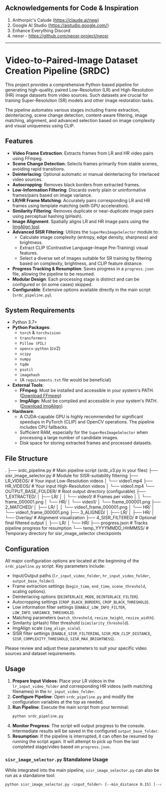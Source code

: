 ## Acknowledgements for Code & Inspiration
1. Anthorpic's Calude (https://claude.ai/new)
2. Google AI Studio (https://aistudio.google.com/)
3. Enhance Everything Discord
4. neosr - https://github.com/neosr-project/neosr

-------------------------------

# Video-to-Paired-Image Dataset Creation Pipeline (SRDC)

This project provides a comprehensive Python-based pipeline for generating high-quality, paired Low-Resolution (LR) and High-Resolution (HR) image datasets from video sources. Such datasets are crucial for training Super-Resolution (SR) models and other image restoration tasks.

The pipeline automates various stages including frame extraction, deinterlacing, scene change detection, content-aware filtering, image matching, alignment, and advanced selection based on image complexity and visual uniqueness using CLIP.

## Features

*   **Video Frame Extraction**: Extracts frames from LR and HR video pairs using FFmpeg.
*   **Scene Change Detection**: Selects frames primarily from stable scenes, avoiding rapid transitions.
*   **Deinterlacing**: Optional automatic or manual deinterlacing for interlaced video sources.
*   **Autocropping**: Removes black borders from extracted frames.
*   **Low-Information Filtering**: Discards overly plain or uninformative frames/pairs based on image variance.
*   **LR/HR Frame Matching**: Accurately pairs corresponding LR and HR frames using template matching (with GPU acceleration).
*   **Similarity Filtering**: Removes duplicate or near-duplicate image pairs using perceptual hashing (pHash).
*   **Image Alignment**: Spatially aligns LR and HR image pairs using the [ImgAlign tool](https://github.com/NicholasGU/ImgAlign).
*   **Advanced SISR Filtering**: Utilizes the `SuperResImageSelector` module to:
    *   Calculate image complexity (entropy, edge density, sharpness) and brightness.
    *   Extract CLIP (Contrastive Language-Image Pre-Training) visual features.
    *   Select a diverse set of images suitable for SR training by filtering based on complexity, brightness, and CLIP feature distance.
*   **Progress Tracking & Resumption**: Saves progress in a `progress.json` file, allowing the pipeline to be resumed.
*   **Modular Design**: Each processing stage is distinct and can be configured or (in some cases) skipped.
*   **Configurable**: Extensive options available directly in the main script (`srdc_pipeline.py`).

## System Requirements

*   Python 3.7+
*   **Python Packages**:
    *   `torch` & `torchvision`
    *   `transformers`
    *   `Pillow (PIL)`
    *   `opencv-python` (cv2)
    *   `scipy`
    *   `numpy`
    *   `tqdm`
    *   `psutil`
    *   `imagehash`
    *   (A `requirements.txt` file would be beneficial)
*   **External Tools**:
    *   **FFmpeg**: Must be installed and accessible in your system's PATH. ([Download FFmpeg](https://ffmpeg.org/download.html))
    *   **ImgAlign**: Must be compiled and accessible in your system's PATH. ([Download ImgAlign](https://github.com/NicholasGU/ImgAlign))
*   **Hardware**:
    *   A CUDA-capable GPU is highly recommended for significant speedups in PyTorch (CLIP) and OpenCV operations. The pipeline includes CPU fallbacks.
    *   Sufficient RAM, especially for the `SuperResImageSelector` when processing a large number of candidate images.
    *   Disk space for storing extracted frames and processed datasets.

## File Structure
.
├── srdc_pipeline.py # Main pipeline script (srdc_v3.py in your files)
├── sisr_image_selector.py # Module for SISR-suitability filtering
├── LR_VIDEOS/ # Your input Low-Resolution videos
│ └── video1.mp4
├── HR_VIDEOS/ # Your input High-Resolution videos
│ └── video1.mp4
└── OUTPUT_BASE_FOLDER/ # Root output directory (configurable)
├── 1_EXTRACTED/
│ ├── LR/
│ │ └── video1/ # Frames per video
│ │ └── frame_000001.png
│ └── HR/
│ └── video1/
│ └── frame_000001.png
├── 2_MATCHED/
│ ├── LR/
│ │ └── video1_frame_000001.png
│ └── HR/
│ └── video1_frame_000001.png
├── 3_ALIGNED/
│ ├── LR/
│ ├── HR/
│ └── Overlay/ # Alignment visualization
├── 4_SISR_FILTERED/ # Optional final filtered output
│ ├── LR/
│ └── HR/
├── progress.json # Tracks pipeline progress for resumption
└── temp_YYYYMMDD_HHMMSS/ # Temporary directory for sisr_image_selector checkpoints


## Configuration

All major configuration options are located at the beginning of the `srdc_pipeline.py` script. Key parameters include:

*   Input/Output paths (`lr_input_video_folder`, `hr_input_video_folder`, `output_base_folder`).
*   Frame extraction settings (`begin_time`, `end_time`, `scene_threshold`, scaling options).
*   Deinterlacing options (`DEINTERLACE_MODE`, `DEINTERLACE_FILTER`).
*   Autocropping settings (`CROP_BLACK_BORDERS`, `CROP_BLACK_THRESHOLD`).
*   Low information filter settings (`ENABLE_LOW_INFO_FILTER`, `LOW_INFO_VARIANCE_THRESHOLD`).
*   Matching parameters (`match_threshold`, `resize_height`, `resize_width`).
*   Similarity (pHash) filter threshold (`similarity_threshold`).
*   ImgAlign scale (`img_align_scale`).
*   SISR filter settings (`ENABLE_SISR_FILTERING`, `SISR_MIN_CLIP_DISTANCE`, `SISR_COMPLEXITY_THRESHOLD`, `SISR_MAX_BRIGHTNESS`).

Please review and adjust these parameters to suit your specific video sources and dataset requirements.

## Usage

1.  **Prepare Input Videos**: Place your LR videos in the `lr_input_video_folder` and corresponding HR videos (with matching filenames) in the `hr_input_video_folder`.
2.  **Configure Pipeline**: Open `srdc_pipeline.py` and modify the configuration variables at the top as needed.
3.  **Run Pipeline**: Execute the main script from your terminal:
    ```bash
    python srdc_pipeline.py
    ```
4.  **Monitor Progress**: The script will output progress to the console. Intermediate results will be saved in the configured `output_base_folder`.
5.  **Resumption**: If the pipeline is interrupted, it can often be resumed by running the script again. It will attempt to pick up from the last completed stage/video based on `progress.json`.

### `sisr_image_selector.py` Standalone Usage

While integrated into the main pipeline, `sisr_image_selector.py` can also be run as a standalone tool:

```bash
python sisr_image_selector.py <input_folder> [--min_distance 0.15] [--complexity_threshold 0.4] [--max_brightness 200]

